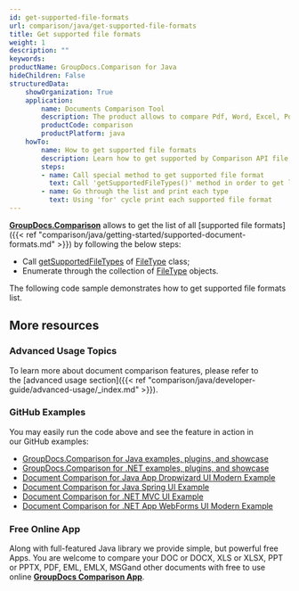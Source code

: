 ```yaml
---
id: get-supported-file-formats
url: comparison/java/get-supported-file-formats
title: Get supported file formats
weight: 1
description: ""
keywords: 
productName: GroupDocs.Comparison for Java
hideChildren: False
structuredData:
    showOrganization: True
    application:
        name: Documents Comparison Tool
        description: The product allows to compare Pdf, Word, Excel, PowerPoint, AutoCad, Image, Code and much more file formats. Comparison API also supports accepting or rejecting changes, extracting document information and generating comparison report
        productCode: comparison
        productPlatform: java
    howTo:
        name: How to get supported file formats
        description: Learn how to get supported by Comparison API file formats
        steps:
        - name: Call special method to get supported file format
          text: Call 'getSupportedFileTypes()' method in order to get list of file formats
        - name: Go through the list and print each type
          text: Using 'for' cycle print each supported file format
---
```

**[GroupDocs.Comparison](https://products.groupdocs.com/comparison/java)** allows to get the list of all [supported file formats]({{< ref "comparison/java/getting-started/supported-document-formats.md" >}}) by following the below steps:

*   Call [getSupportedFileTypes](https://apireference.groupdocs.com/comparison/java/com.groupdocs.comparison.result/FileType#getSupportedFileTypes()) of [FileType](https://apireference.groupdocs.com/comparison/java/com.groupdocs.comparison.result/FileType) class;
*   Enumerate through the collection of [FileType](https://apireference.groupdocs.com/comparison/java/com.groupdocs.comparison.result/FileType) objects.

The following code sample demonstrates how to get supported file formats list.

<script src="https://gist.github.com/groupdocs-comparison-gists/bfd324e74c6d9c58a6dcbb4833fb834e.js"></script>

## More resources
### Advanced Usage Topics
To learn more about document comparison features, please refer to the [advanced usage section]({{< ref "comparison/java/developer-guide/advanced-usage/_index.md" >}}).

### GitHub Examples
You may easily run the code above and see the feature in action in our GitHub examples:

*   [GroupDocs.Comparison for Java examples, plugins, and showcase](https://github.com/groupdocs-comparison/GroupDocs.Comparison-for-Java)
*   [GroupDocs.Comparison for .NET examples, plugins, and showcase](https://github.com/groupdocs-comparison/GroupDocs.Comparison-for-.NET)
*   [Document Comparison for Java App Dropwizard UI Modern Example](https://github.com/groupdocs-comparison/GroupDocs.Comparison-for-Java-Dropwizard)    
*   [Document Comparison for Java Spring UI Example](https://github.com/groupdocs-comparison/GroupDocs.Comparison-for-Java-Spring)    
*   [Document Comparison for .NET MVC UI Example](https://github.com/groupdocs-comparison/GroupDocs.Comparison-for-.NET-MVC)    
*   [Document Comparison for .NET App WebForms UI Modern Example](https://github.com/groupdocs-comparison/GroupDocs.Comparison-for-.NET-WebForms)
    

### Free Online App
Along with full-featured Java library we provide simple, but powerful free Apps.
You are welcome to compare your DOC or DOCX, XLS or XLSX, PPT or PPTX, PDF, EML, EMLX, MSGand other documents with free to use online **[GroupDocs Comparison App](https://products.groupdocs.app/comparison)**.
